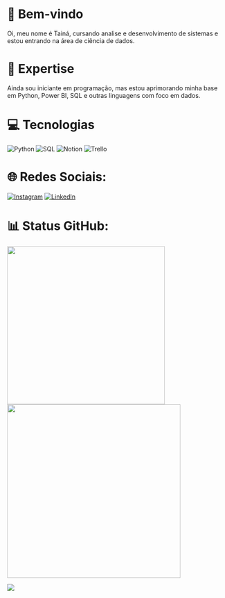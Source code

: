 
# 👋 Bem-vindo

Oi, meu nome é Tainá, cursando analise e desenvolvimento de sistemas e estou entrando na área de ciência de dados.


# 🚀 Expertise

Ainda sou iniciante em programação, mas estou aprimorando minha base em Python, Power BI, SQL e outras linguagens com foco em dados.

# 💻 Tecnologias
![Python](https://img.shields.io/badge/Python-000?style=for-the-badge&logo=python) ![SQL](https://img.shields.io/badge/SQL-4479A1.svg?style=for-the-badge&logo=MySQL&logoColor=black) ![Notion](https://img.shields.io/badge/Notion-%23000000.svg?style=for-the-badge&logo=notion&logoColor=white) ![Trello](https://img.shields.io/badge/Trello-%23026AA7.svg?style=for-the-badge&logo=Trello&logoColor=white)

# 🌐 Redes Sociais:
[![Instagram](https://img.shields.io/badge/Instagram-%23E4405F.svg?logo=Instagram&logoColor=white)](https://www.instagram.com/taiina.pinto/) [![LinkedIn](https://img.shields.io/badge/LinkedIn-%230077B5.svg?logo=linkedin&logoColor=white)](https://linkedin.com/in/tainapintof/)

# 📊 Status GitHub:
<img src="https://github-readme-stats-wheat-two-53.vercel.app/api?username=TainaPinto&theme=neon&hide_border=false&include_all_commits=false&count_private=false"  width="364px" />                    <img src="https://github-readme-streak-stats.herokuapp.com/?user=TainaPinto&theme=neon&hide_border=false"  width="400px" />



![](https://github-readme-stats-wheat-two-53.vercel.app/api/top-langs/?username=TainaPinto&theme=neon&hide_border=false&include_all_commits=false&count_private=false&layout=compact)

